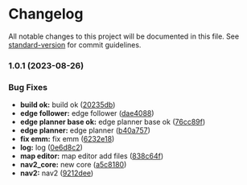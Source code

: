 # Changelog

All notable changes to this project will be documented in this file. See [standard-version](https://github.com/conventional-changelog/standard-version) for commit guidelines.

### 1.0.1 (2023-08-26)


### Bug Fixes

* **build ok:** build ok ([20235db](https://github.com/JJUCAT/navit/commit/20235dbc3486e9aa6cabecff51f2a7c49f6a0291))
* **edge follower:** edge follower ([dae4088](https://github.com/JJUCAT/navit/commit/dae408873937df3f861af1979cc20dfd97a41c13))
* **edge planner base ok:** edge planner base ok ([76cc89f](https://github.com/JJUCAT/navit/commit/76cc89f2ce5f9e7c6c11f0b145415f9da1a65798))
* **edge planner:** edge planner ([b40a757](https://github.com/JJUCAT/navit/commit/b40a757bbe98eda88f8cfbb7644a6fc6536efcf8))
* **fix emm:** fix emm ([6232e18](https://github.com/JJUCAT/navit/commit/6232e1803f3bea7a95ebed868ece592f9c7b8c58))
* **log:** log ([0e6d8c2](https://github.com/JJUCAT/navit/commit/0e6d8c2399234f445e5409baa2628df3fb45c6cc))
* **map editor:** map editor add files ([838c64f](https://github.com/JJUCAT/navit/commit/838c64fd490b73ce7a368bbf2049345815bb5293))
* **nav2_core:** new core ([a5c8180](https://github.com/JJUCAT/navit/commit/a5c8180eea7802b64b0073ea7e53576086e23f9e))
* **nav2:** nav2 ([9212dee](https://github.com/JJUCAT/navit/commit/9212deed80b972307e4ce179633924c3ada932cb))
